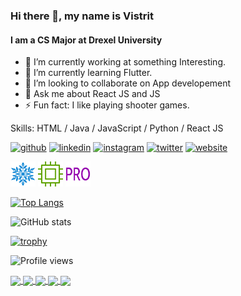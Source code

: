 ### Hi there 👋, my name is Vistrit
#### I am a CS Major at Drexel University


- 🔭 I’m currently working at something Interesting.
- 🌱 I’m currently learning Flutter.
- 👯 I’m looking to collaborate on App developement
- 💬 Ask me about React JS and JS
- ⚡ Fun fact: I like playing shooter games.

Skills: HTML / Java / JavaScript / Python / React JS



[<img src='https://cdn.jsdelivr.net/npm/simple-icons@3.0.1/icons/github.svg' alt='github' height='40'>](https://github.com/VistritPandey)  [<img src='https://cdn.jsdelivr.net/npm/simple-icons@3.0.1/icons/linkedin.svg' alt='linkedin' height='40'>](https://www.linkedin.com/in/VistritPandey/)  [<img src='https://cdn.jsdelivr.net/npm/simple-icons@3.0.1/icons/instagram.svg' alt='instagram' height='40'>](https://www.instagram.com/iamvistrit/)  [<img src='https://cdn.jsdelivr.net/npm/simple-icons@3.0.1/icons/twitter.svg' alt='twitter' height='40'>](https://twitter.com/VistritPandey)  [<img src='https://cdn.jsdelivr.net/npm/simple-icons@3.0.1/icons/icloud.svg' alt='website' height='40'>](vistritpaney.me)  

<a href='https://archiveprogram.github.com/'><img src='https://raw.githubusercontent.com/acervenky/animated-github-badges/master/assets/acbadge.gif' width='40' height='40'></a> <a href='https://docs.github.com/en/developers'><img src='https://raw.githubusercontent.com/acervenky/animated-github-badges/master/assets/devbadge.gif' width='40' height='40'></a> <a href='https://github.com/pricing'><img src='https://raw.githubusercontent.com/acervenky/animated-github-badges/master/assets/pro.gif' width='40' height='40'></a>

[![Top Langs](https://github-readme-stats.vercel.app/api/top-langs/?username=VistritPandey&hide=C%23,CSS&langs_count=8&layout=compact)](https://github.com/anuraghazra/github-readme-stats)

![GitHub stats](https://github-readme-stats.vercel.app/api?username=VistritPandey&show_icons=true&count_private=true&theme=onedark)  

[![trophy](https://github-profile-trophy.vercel.app/?username=VistritPandey&theme=dracula)](https://github.com/ryo-ma/github-profile-trophy)


![Profile views](https://gpvc.arturio.dev/VistritPandey)  

<a href="https://github.com/VistritPandey/Youtube-Clone">
  <img align="center" src="https://github-readme-stats.vercel.app/api/pin/?username=VistritPandey&repo=youtube-clone" />
</a>
<a href="https://github.com/VistritPandey/Netflix-Clone">
  <img align="center" src="https://github-readme-stats.vercel.app/api/pin/?username=VistritPandey&repo=netflix-clone" />
</a>

<a href="https://github.com/VistritPandey/Airbnb-Clone">
  <img align="center" src="https://github-readme-stats.vercel.app/api/pin/?username=VistritPandey&repo=airbnb-clone" />
</a>
<a href="https://github.com/VistritPandey/Zoom-Clone">
  <img align="center" src="https://github-readme-stats.vercel.app/api/pin/?username=VistritPandey&repo=zoom-clone" />
</a>

<a href="https://github.com/VistritPandey/Whatsapp">
  <img align="center" src="https://github-readme-stats.vercel.app/api/pin/?username=VistritPandey&repo=whatsapp" />
</a>
